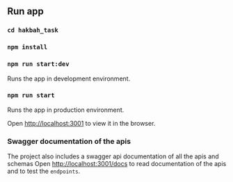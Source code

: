 ## Run app
### `cd hakbah_task`
### `npm install`
### `npm run start:dev`
Runs the app in development environment.

### `npm run start`
Runs the app in production environment.


Open [http://localhost:3001](http://localhost:3001) to view it in the browser.

### Swagger documentation of the apis
The project also includes a swagger api documentation of all the apis and schemas
Open [http://localhost:3001/docs](http://localhost:3001/docs) to read documentation of the apis and to test the `endpoints`.